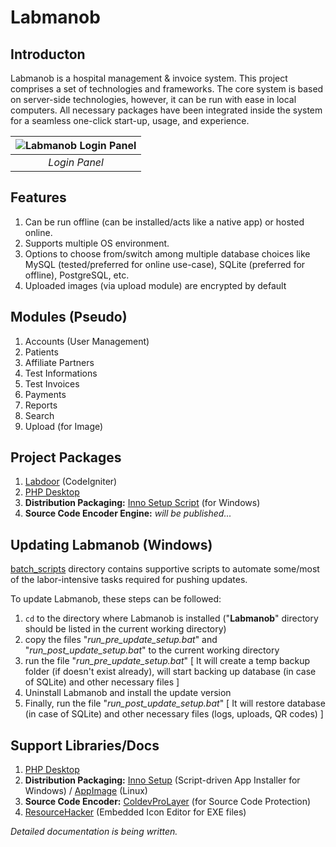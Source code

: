 # Labmanob
## Introducton
Labmanob is a hospital management & invoice system. This project comprises a set of technologies and frameworks. The core system is based on server-side technologies, however, it can be run with ease in local computers. All necessary packages have been integrated inside the system for a seamless one-click start-up, usage, and experience.

| ![Labmanob Login Panel](https://i.imgur.com/41C2TZz.png) |
| :---: |
| *Login Panel* |

## Features
1. Can be run offline (can be installed/acts like a native app) or hosted online.
1. Supports multiple OS environment.
2. Options to choose from/switch among multiple database choices like MySQL (tested/preferred for online use-case), SQLite (preferred for offline), PostgreSQL, etc.
3. Uploaded images (via upload module) are encrypted by default

## Modules (Pseudo)
1. Accounts (User Management)
1. Patients
1. Affiliate Partners
2. Test Informations
3. Test Invoices
4. Payments
5. Reports
6. Search
7. Upload (for Image)

## Project Packages
1. <a href="https://github.com/Nilaycb/Labmanob/tree/main/labdoor" target="_blank">Labdoor</a> (CodeIgniter)
1. [PHP Desktop](https://github.com/cztomczak/phpdesktop)
1. **Distribution Packaging:** [Inno Setup Script](../master/Labmanob_dist-cd-inno_setup_script-(vc_redist_x86-post_install).iss) (for Windows)
1. **Source Code Encoder Engine:** *will be published...*

## Updating Labmanob (Windows)
<a href="https://github.com/Nilaycb/Labmanob/tree/main/batch_scripts" target="_blank">batch_scripts</a> directory contains supportive scripts to automate some/most of the labor-intensive tasks required for pushing updates. 

To update Labmanob, these steps can be followed:
  1. ```cd``` to the directory where Labmanob is installed ("**Labmanob**" directory should be listed in the current working directory)
  2. copy the files "*run_pre_update_setup.bat*" and "*run_post_update_setup.bat*" to the current working directory
  3. run the file "*run_pre_update_setup.bat*" [ It will create a temp backup folder (if doesn't exist already), will start backing up database (in case of SQLite) and other necessary files ]
  4. Uninstall Labmanob and install the update version
  5. Finally, run the file "*run_post_update_setup.bat*" [ It will restore database (in case of SQLite) and other necessary files (logs, uploads, QR codes) ]

## Support Libraries/Docs
1. [PHP Desktop](https://github.com/cztomczak/phpdesktop)
1. **Distribution Packaging:** [Inno Setup](https://github.com/jrsoftware/issrc) (Script-driven App Installer for Windows) / [AppImage](https://appimage.org) (Linux)
1. **Source Code Encoder:** [ColdevProLayer](http://coldev.blogspot.com) (for Source Code Protection)
1. [ResourceHacker](http://www.angusj.com/resourcehacker) (Embedded Icon Editor for EXE files)

*Detailed documentation is being written.*
